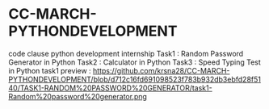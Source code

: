 # CC-MARCH-PYTHONDEVELOPMENT
 code clause python development internship
Task1 : Random Password Generator in Python
Task2 : Calculator in Python
Task3 : Speed Typing Test in Python
task1 preview : https://github.com/krsna28/CC-MARCH-PYTHONDEVELOPMENT/blob/d712c16fd691098523f783b932db3ebfd28f5140/TASK1-RANDOM%20PASSWORD%20GENERATOR/task1-Random%20password%20generator.png
